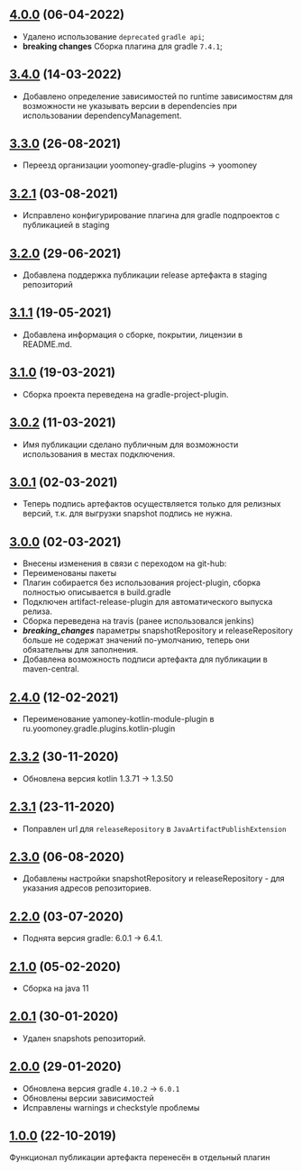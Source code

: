 ## [4.0.0](https://github.com/yoomoney/java-artifact-publish-plugin/pull/10) (06-04-2022)

* Удалено использование `deprecated` `gradle api`;
* **breaking changes** Сборка плагина для gradle `7.4.1`;

## [3.4.0](https://github.com/yoomoney/java-artifact-publish-plugin/pull/9) (14-03-2022)

* Добавлено определение зависимостей по runtime зависимостям для возможности не указывать версии в dependencies при использовании dependencyManagement.

## [3.3.0](https://github.com/yoomoney/java-artifact-publish-plugin/pull/8) (26-08-2021)

* Переезд организации yoomoney-gradle-plugins -> yoomoney

## [3.2.1](https://github.com/yoomoney/java-artifact-publish-plugin/pull/7) (03-08-2021)

* Исправлено конфигурирование плагина для gradle подпроектов с публикацией в staging

## [3.2.0](https://github.com/yoomoney/java-artifact-publish-plugin/pull/6) (29-06-2021)

* Добавлена поддержка публикации release артефакта в staging репозиторий

## [3.1.1](https://github.com/yoomoney/java-artifact-publish-plugin/pull/5) (19-05-2021)

* Добавлена информация о сборке, покрытии, лицензии в README.md.

## [3.1.0](https://github.com/yoomoney/java-artifact-publish-plugin/pull/4) (19-03-2021)

* Сборка проекта переведена на gradle-project-plugin.

## [3.0.2](https://api.github.com/repos/yoomoney/java-artifact-publish-plugin/pulls/3) (11-03-2021)

* Имя публикации сделано публичным для возможности использования в местах подключения.

## [3.0.1](https://api.github.com/repos/yoomoney/java-artifact-publish-plugin/pulls/2) (02-03-2021)

* Теперь подпись артефактов осуществляется только для релизных версий, т.к. для выгрузки snapshot подпись не нужна.

## [3.0.0](https://api.github.com/repos/yoomoney/java-artifact-publish-plugin/pulls/1) (02-03-2021)

* Внесены изменения в связи с переходом на git-hub:
* Переименованы пакеты
* Плагин собирается без использования project-plugin, сборка полностью описывается в build.gradle
* Подключен artifact-release-plugin для автоматического выпуска релиза.
* Сборка переведена на travis (ранее использовался jenkins)
* ***breaking_changes*** параметры snapshotRepository и releaseRepository больше не содержат значений по-умолчанию,
теперь они обязательны для заполнения.
* Добавлена возможность подписи артефакта для публикации в maven-central.

## [2.4.0]() (12-02-2021)

* Переименование yamoney-kotlin-module-plugin в ru.yoomoney.gradle.plugins.kotlin-plugin

## [2.3.2]() (30-11-2020)

* Обновлена версия kotlin 1.3.71 -> 1.3.50

## [2.3.1]() (23-11-2020)

* Поправлен url для `releaseRepository` в `JavaArtifactPublishExtension`

## [2.3.0]() (06-08-2020)

* Добавлены настройки snapshotRepository и releaseRepository - для указания адресов репозиториев.

## [2.2.0]() (03-07-2020)

* Поднята версия gradle: 6.0.1 -> 6.4.1.

## [2.1.0]() (05-02-2020)

* Сборка на java 11

## [2.0.1]() (30-01-2020)

* Удален snapshots репозиторий.

## [2.0.0]() (29-01-2020)

* Обновлена версия gradle `4.10.2` -> `6.0.1`
* Обновлены версии зависимостей
* Исправлены warnings и checkstyle проблемы

## [1.0.0]() (22-10-2019)

Функционал публикации артефакта перенесён в отдельный плагин